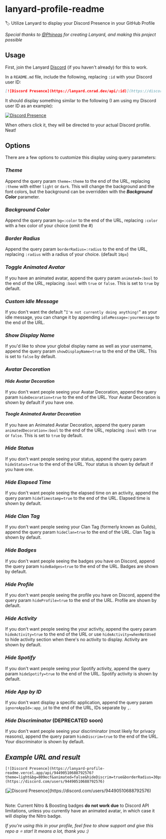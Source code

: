 <!-- markdownlint-disable -->

# lanyard-profile-readme

🏷️ Utilize Lanyard to display your Discord Presence in your GitHub Profile

_Special thanks to [@Phineas](https://github.com/Phineas/) for creating Lanyard, and making this project possible_

## Usage

First, join the Lanyard [Discord](https://discord.com/invite/WScAm7vNGF) (if you haven't already) for this to work.

In a `README.md` file, include the following, replacing `:id` with your Discord user ID:

```md
[![Discord Presence](https://lanyard.cnrad.dev/api/:id)](https://discord.com/users/:id)
```

It should display something similar to the following (I am using my Discord user ID as an example):

[![Discord Presence](https://lanyard.cnrad.dev/api/705665813994012695)](https://discord.com/users/705665813994012695)

When others click it, they will be directed to your actual Discord profile. Neat!

## Options

There are a few options to customize this display using query parameters:

### **_Theme_**

Append the query param `theme=:theme` to the end of the URL, replacing `:theme` with either `light` or `dark`. This will change the background and the font colors, but the background can be overridden with the **_Background Color_** parameter.

### **_Background Color_**

Append the query param `bg=:color` to the end of the URL, replacing `:color` with a hex color of your choice (omit the #)

### **_Border Radius_**

Append the query param `borderRadius=:radius` to the end of the URL, replacing `:radius` with a radius of your choice. (default `10px`)

### **_Toggle Animated Avatar_**

If you have an animated avatar, append the query param `animated=:bool` to the end of the URL, replacing `:bool` with `true` or `false`. This is set to `true` by default.

### **_Custom Idle Message_**

If you don't want the default "`I'm not currently doing anything!`" as your idle message, you can change it by appending `idleMessage=:yourmessage` to the end of the URL.

### **_Show Display Name_**

If you'd like to show your global display name as well as your username, append the query param `showDisplayName=true` to the end of the URL. This is set to `false` by default.

### **_Avatar Decoration_**

#### **_Hide Avatar Decoration_**

If you don't want people seeing your Avatar Decoration, append the query param `hideDecoration=true` to the end of the URL. Your Avatar Decoration is shown by default if you have one.

#### **_Toogle Animated Avatar Decoration_**

If you have an Animated Avatar Decoration, append the query param `animatedDecoration=:bool` to the end of the URL, replacing `:bool` with `true` or `false`. This is set to `true` by default.

### **_Hide Status_**

If you don't want people seeing your status, append the query param `hideStatus=true` to the end of the URL. Your status is shown by default if you have one.

### **_Hide Elapsed Time_**

If you don't want people seeing the elapsed time on an activity, append the query param `hideTimestamp=true` to the end of the URL. Elapsed time is shown by default.

### **_Hide Clan Tag_**

If you don't want people seeing your Clan Tag (formerly known as Guilds), append the query param `hideClan=true` to the end of the URL. Clan Tag is shown by default.

### **_Hide Badges_**

If you don't want people seeing the badges you have on Discord, append the query param `hideBadges=true` to the end of the URL. Badges are shown by default.

### **_Hide Profile_**

If you don't want people seeing the profile you have on Discord, append the query param `hideProfile=true` to the end of the URL. Profile are shown by default.

### **_Hide Activity_**

If you don't want people seeing the your activity, append the query param `hideActivity=true` to the end of the URL or use `hideActivity=whenNotUsed` to hide activity section when there's no activity to display. Activity are shown by default.

### **_Hide Spotify_**

If you don't want people seeing your Spotify activity, append the query param `hideSpotify=true` to the end of the URL. Spotify activity is shown by default.

### **_Hide App by ID_**

If you don't want display a specific application, append the query param `ignoreAppId=:app_id` to the end of the URL, IDs separate by `,`.

### **_Hide Discriminator_** (DEPRECATED soon)

If you don't want people seeing your discriminator (most likely for privacy reasons), append the query param `hideDiscrim=true` to the end of the URL. Your discriminator is shown by default.

## **_Example URL and result_**

```
[![Discord Presence](https://lanyard-profile-readme.vercel.app/api/94490510688792576?theme=light&bg=809ecf&animated=false&hideDiscrim=true&borderRadius=30px&idleMessage=Probably%20doing%20something%20else...)](https://discord.com/users/94490510688792576)
```

[![Discord Presence](https://lanyard-profile-readme.vercel.app/api/94490510688792576?theme=light&bg=809ecf&animated=false&hideDiscrim=true&borderRadius=30px&idleMessage=Probably%20doing%20something%20else...)](https://discord.com/users/94490510688792576)

\
Note: Current Nitro & Boosting badges **do not work due** to Discord API limitations, unless you currently have an animated avatar, in which case it will display the Nitro badge.

_If you're using this in your profile, feel free to show support and give this repo a ⭐ star! It means a lot, thank you :)_
